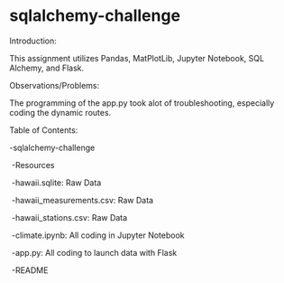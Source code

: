 # sqlalchemy-challenge

Introduction: 

This assignment utilizes Pandas, MatPlotLib, Jupyter Notebook, SQL Alchemy, and Flask. 



Observations/Problems:

The programming of the app.py took alot of troubleshooting, especially coding the dynamic routes.



Table of Contents:

-sqlalchemy-challenge

​		-Resources

​				-hawaii.sqlite: Raw Data

​				-hawaii_measurements.csv: Raw Data

​				-hawaii_stations.csv: Raw Data

​		-climate.ipynb: All coding in Jupyter Notebook

​		-app.py: All coding to launch data with Flask

​		-README